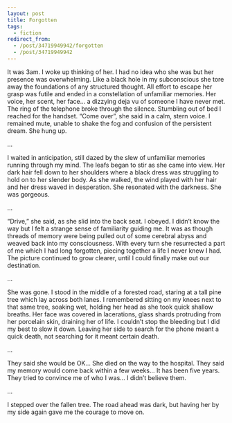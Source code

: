 ```yaml
---
layout: post
title: Forgotten
tags:
  - fiction
redirect_from:
  - /post/34719949942/forgotten
  - /post/34719949942
---
```


It was 3am. I woke up thinking of her. I had no idea who she was but her
presence was overwhelming. Like a black hole in my subconscious she tore
away the foundations of any structured thought. All effort to escape her grasp
was futile and ended in a constellation of unfamiliar memories. Her voice, her
scent, her face... a dizzying deja vu of someone I have never met.
  The ring of the telephone broke through the silence.
  Stumbling out of bed I reached for the handset.
  “Come over”, she said in a calm, stern voice.
I remained mute, unable to shake the fog and confusion of the persistent dream.
She hung up.

<!--more-->

...

I waited in anticipation, still dazed by the slew of unfamiliar memories running
through my mind. The leafs began to stir as she came into view. Her dark
hair fell down to her shoulders where a black dress was struggling to hold
on to her slender body. As she walked, the wind played with her hair and her
dress waved in desperation. She resonated with the darkness. She was gorgeous.

...

“Drive,” she said, as she slid into the back seat.
I obeyed. I didn’t know the way but I felt a strange sense of familiarity
guiding me. It was as though threads of memory were being pulled out of some
cerebral abyss and weaved back into my consciousness. With every turn she
resurrected a part of me which I had long forgotten, piecing together a life I
never knew I had. The picture continued to grow clearer, until I could finally
make out our destination.

...

She was gone. I stood in the middle of a forested road, staring at a tall pine
tree which lay across both lanes. I remembered sitting on my knees next to that
same tree, soaking wet, holding her head as she took quick shallow breaths. Her
face was covered in lacerations, glass shards protruding from her porcelain
skin, draining her of life. I couldn’t stop the bleeding but I did my best to
slow it down. Leaving her side to search for the phone meant a quick death, not
searching for it meant certain death.

...

They said she would be OK... She died on the way to the hospital.
They said my memory would come back within a few weeks... It has been five years.
They tried to convince me of who I was... I didn’t believe them.

...

I stepped over the fallen tree. The road ahead was dark, but having her by my
side again gave me the courage to move on.
